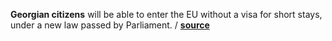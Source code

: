 **Georgian citizens** will be able to enter the EU without a visa for short stays,
under a new law passed by Parliament.
/ **[source](http://www.europarl.europa.eu/news/en/news-room/20170131IPR60306/georgia-visa-waiver-approved-by-parliament)**
